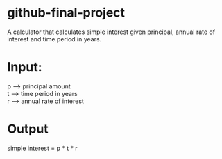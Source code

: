 # github-final-project

A calculator that calculates simple interest given principal, annual rate of interest and time period in years.

# Input:
   p --> principal amount </br>
   t --> time period in years </br>
   r --> annual rate of interest
# Output
   simple interest = p * t * r
